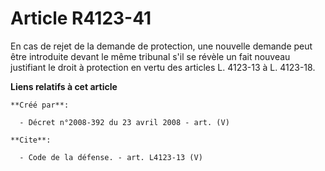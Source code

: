 # Article R4123-41

En cas de rejet de la demande de protection, une nouvelle demande peut être introduite devant le même tribunal s'il se révèle
un fait nouveau justifiant le droit à protection en vertu des articles L. 4123-13 à L. 4123-18.

**Liens relatifs à cet article**

	**Créé par**:

	  - Décret n°2008-392 du 23 avril 2008 - art. (V)

	**Cite**:

	  - Code de la défense. - art. L4123-13 (V)
